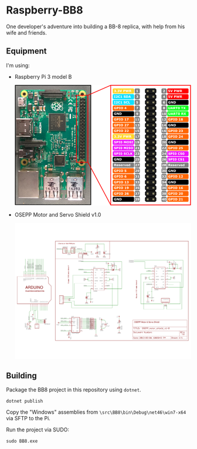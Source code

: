 # Raspberry-BB8

One developer's adventure into building a BB-8 replica, with help from his wife and friends.

## Equipment

I'm using:

* Raspberry Pi 3 model B

    ![GPIO out for Raspberry Pi](./schematics/pi3modelB.png)

* OSEPP Motor and Servo Shield v1.0

    ![OSEPP Motor and Servo Shield v1.0 Schematic](./schematics/OSEPP_motor_shield_v1-0.svg)

## Building

Package the BB8 project in this repository using `dotnet`.

    dotnet publish

Copy the "Windows" assemblies from `\src\BB8\bin\Debug\net46\win7-x64` via SFTP to the Pi.

Run the project via SUDO:

    sudo BB8.exe

